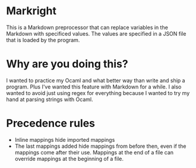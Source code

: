 # Markright
This is a Markdown preprocessor that can replace variables in the Markdown with
specificed values.
The values are specified in a JSON file that is loaded by the program.

# Why are you doing this?
I wanted to practice my Ocaml and what better way than write and ship a program.
Plus I've wanted this feature with Markdown for a while.
I also wanted to avoid just using regex for everything because I wanted to try
my hand at parsing strings with Ocaml.

# Precedence rules
* Inline mappings hide imported mappings
* The last mappings added hide mappings from before then, even if the mappings
come after their use.  Mappings at the end of a file can override mappings at
the beginning of a file.
